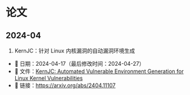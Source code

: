 # 论文

## 2024-04

1. KernJC：针对 Linux 内核漏洞的自动漏洞环境生成

- 📅 日期：2024-04-17（最后修改时间：2024-04-27）
- 📑 文件：[KernJC: Automated Vulnerable Environment Generation for Linux Kernel Vulnerabilities](./KernJC-%20Automated%20Vulnerable%20Environment%20Generation%20for%20Linux%20Kernel%20Vulnerabilities.pdf)
- 🔗 链接：https://arxiv.org/abs/2404.11107